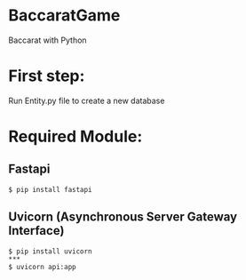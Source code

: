 # BaccaratGame
 Baccarat with Python

# First step:
 Run Entity.py file to create a new database

# Required Module:
 ## Fastapi
    $ pip install fastapi
 ## Uvicorn (Asynchronous Server Gateway Interface)
    $ pip install uvicorn
    ***
    $ uvicorn api:app
